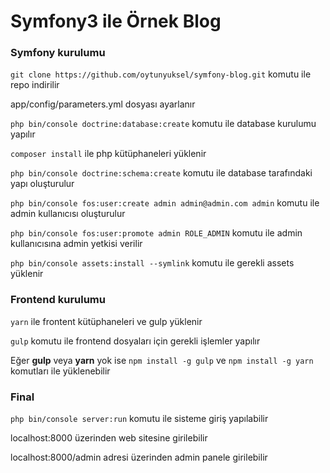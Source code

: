 # Symfony3 ile Örnek Blog

### Symfony kurulumu

`git clone https://github.com/oytunyuksel/symfony-blog.git` komutu ile repo indirilir

app/config/parameters.yml dosyası ayarlanır

`php bin/console doctrine:database:create` komutu ile database kurulumu yapılır

`composer install` ile php kütüphaneleri yüklenir

`php bin/console doctrine:schema:create` komutu ile database tarafındaki yapı oluşturulur

`php bin/console fos:user:create admin admin@admin.com admin` komutu ile admin kullanıcısı oluşturulur

`php bin/console fos:user:promote admin ROLE_ADMIN` komutu ile admin kullanıcısına admin yetkisi verilir

`php bin/console assets:install --symlink` komutu ile gerekli assets yüklenir

### Frontend kurulumu

`yarn` ile frontent kütüphaneleri ve gulp yüklenir

`gulp` komutu ile frontend dosyaları için gerekli işlemler yapılır

Eğer **gulp** veya **yarn** yok ise `npm install -g gulp` ve `npm install -g yarn` komutları ile yüklenebilir

### Final

`php bin/console server:run` komutu ile sisteme giriş yapılabilir

localhost:8000 üzerinden web sitesine girilebilir

localhost:8000/admin adresi üzerinden admin panele girilebilir